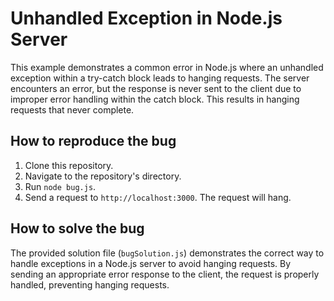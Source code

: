 # Unhandled Exception in Node.js Server
This example demonstrates a common error in Node.js where an unhandled exception within a try-catch block leads to hanging requests. The server encounters an error, but the response is never sent to the client due to improper error handling within the catch block. This results in hanging requests that never complete. 

## How to reproduce the bug
1. Clone this repository.
2. Navigate to the repository's directory.
3. Run `node bug.js`.
4. Send a request to `http://localhost:3000`. The request will hang.

## How to solve the bug
The provided solution file (`bugSolution.js`) demonstrates the correct way to handle exceptions in a Node.js server to avoid hanging requests. By sending an appropriate error response to the client, the request is properly handled, preventing hanging requests. 